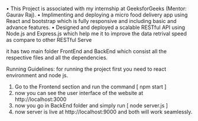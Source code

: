 • This Project is associated with my internship at GeeksforGeeks (Mentor: Gaurav Raj).
• Implimenting and deploying a micro food delivery app using React and bootstrap which is fully responsive and
including basic and advance features.
• Designed and deployed a scalable RESTful API using Node.js and Express.js which help me it to improve the data
retrival speed as compare to other RESTful Serve


it has two main folder FrontEnd and BackEnd which consist all the respective files and all the dependencies.

Running Guidelines:
for running the project first you need to react environment and node js.
1. Go to the Frontend section and run the command [  npm start  ]
2. now you can see the user interface of the website at http://localhost:3000
3. now you go in BackEnd folder and simply run [  node server.js  ]
4. now server is live at http://localhost:9000 and both will work seamlessly.
